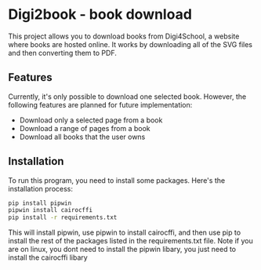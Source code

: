 # Digi2book - book download

This project allows you to download books from Digi4School, a website where books are hosted online. It works by downloading all of the SVG files and then converting them to PDF.

## Features

Currently, it's only possible to download one selected book. However, the following features are planned for future implementation:

- Download only a selected page from a book
- Download a range of pages from a book
- Download all books that the user owns

## Installation

To run this program, you need to install some packages. Here's the installation process:

```bash
pip install pipwin
pipwin install cairocffi
pip install -r requirements.txt
```

This will install pipwin, use pipwin to install cairocffi, and then use pip to install the rest of the packages listed in the requirements.txt file.
Note if you are on linux, you dont need to install the pipwin libary, you just need to install the cairocffi libary
